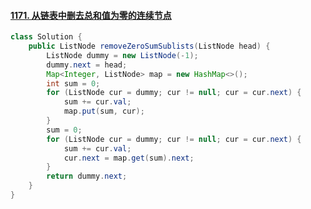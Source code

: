 #### [1171. 从链表中删去总和值为零的连续节点](https://leetcode.cn/problems/remove-zero-sum-consecutive-nodes-from-linked-list/)
```java
class Solution {
    public ListNode removeZeroSumSublists(ListNode head) {
        ListNode dummy = new ListNode(-1);
        dummy.next = head;
        Map<Integer, ListNode> map = new HashMap<>();
        int sum = 0;
        for (ListNode cur = dummy; cur != null; cur = cur.next) {
            sum += cur.val;
            map.put(sum, cur);
        }
        sum = 0;
        for (ListNode cur = dummy; cur != null; cur = cur.next) {
            sum += cur.val;
            cur.next = map.get(sum).next;
        }
        return dummy.next;
    }
}
```

